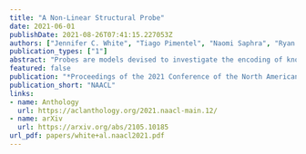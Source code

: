 ```yaml
---
title: "A Non-Linear Structural Probe"
date: 2021-06-01
publishDate: 2021-08-26T07:41:15.227053Z
authors: ["Jennifer C. White", "Tiago Pimentel", "Naomi Saphra", "Ryan Cotterell"]
publication_types: ["1"]
abstract: "Probes are models devised to investigate the encoding of knowledge—e.g. syntactic structure—in contextual representations. Probes are often designed for simplicity, which has led to restrictions on probe design that may not allow for the full exploitation of the structure of encoded information; one such restriction is linearity. We examine the case of a structural probe (Hewitt and Manning, 2019), which aims to investigate the encoding of syntactic structure in contextual representations through learning only linear transformations. By observing that the structural probe learns a metric, we are able to kernelize it and develop a novel non-linear variant with an identical number of parameters. We test on 6 languages and find that the radial-basis function (RBF) kernel, in conjunction with regularization, achieves a statistically significant improvement over the baseline in all languages—implying that at least part of the syntactic knowledge is encoded non-linearly. We conclude by discussing how the RBF kernel resembles BERT’s self-attention layers and speculate that this resemblance leads to the RBF-based probe’s stronger performance."
featured: false
publication: "*Proceedings of the 2021 Conference of the North American Chapter of the Association for Computational Linguistics: Human Language Technologies*"
publication_short: "NAACL"
links:
- name: Anthology
  url: https://aclanthology.org/2021.naacl-main.12/
- name: arXiv
  url: https://arxiv.org/abs/2105.10185
url_pdf: papers/white+al.naacl2021.pdf
---
```


